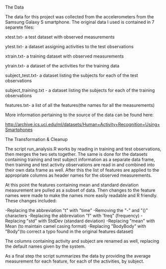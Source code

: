 The Data

   The data for this project was collected from the accelerometers from the Samsung Galaxy S smartphone. 
   The original data I used is contained in 7 separete files: 
   
  xtest.txt-             a test dataset with observed measurements 
  
  ytest.txt-             a dataset assigning activities to the test observations 
  
  xtrain.txt-            a training dataset with observed measurements 
  
  ytrain.txt-            a dataset of the activities for the training data 
  
  subject_test.txt-      a dataset listing the subjects for each of the test observations
  
  subject_training.txt - a dataset listing the subjects for each of the training observations
  
  features.txt-          a list of all the features(the names for all the measurements)
   
More information pertaining to the source of the data can be found here: 

http://archive.ics.uci.edu/ml/datasets/Human+Activity+Recognition+Using+Smartphones 


The Transformation & Cleanup

The script run_analysis.R works by reading in training and test observations, then merges the two sets together. The same is done for the datasets containing training and test subject information as a separate data frame, then training and test activity observations are read in and combined into their own data frame as well. After this the list of features are applied to the appropriate columns as header names for the observed measurements.


At this point the features containing mean and standard deviation measurement are pulled as a subset of data. Then changes to the feature names were made to make the names more easily readable and R friendly. These changes included:

   -Replacing the abbreviation "t" with "time"
   -Removing the "-" and "()" characters
   -Replacing the abbreviation "f" with 'freq" (frequency)
   -Replacing "std" with StdDev (standard deviation)
   -Replacing "mean" with Mean (to maintain camel casing format)
   -Replacing "BodyBody" with "Body"(to correct a typo found in the original features dataset) 

The columns containing activity and subject are renamed as well, replacing the default names given by the system.

As a final step the script summarizes the data by providing the average measurement for each feature, for each of the activities, by subject. 

